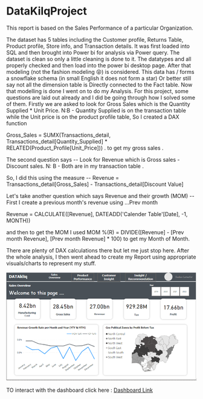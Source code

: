 # DataKilqProject



This report is based on the Sales Performance of a particular Organization.

The dataset has 5 tables including the Customer profile, Returns Table, Product profile, Store info, and Transaction details. It was first loaded into SQL and then brought into Power bi for analysis via Power query. The dataset is clean so only a little cleaning is done to it.
The datatypes and all properly checked and then load into the power bi desktop page. After that modeling (not the fashion modeling 😝) is considered. This data has / forms a snowflake schema (in small English it does not form a star) Or better still say not all the dimension table is Directly connected to the Fact table. Now that modelling is done I went on to do my Analysis.
For this project, some questions are laid out already and I did be going through how I solved some of them. 
Firstly we are asked to look for Gross Sales which is the Quantity Supplied * Unit Price. N:B - Quantity Supplied is on the transaction table while the Unit price is on the product profile table, So I created a DAX function 

Gross_Sales = SUMX(Transactions_detail, Transactions_detail[Quantity_Supplied] *  RELATED(Product_Profile[Unit_Price])) . to get my gross sales .

The second question says -- Look for Revenue which is Gross sales - Discount sales. N: B - Both are in my transaction table .

So, I did this using the measure -- Revenue = Transactions_detail[Gross_Sales] - Transactions_detail[Discount Value]

Let's take another question which says Revenue and their growth (MOM) -- First I create a previous month's revenue using ...Prev month 

Revenue = CALCULATE([Revenue], DATEADD('Calender Table'[Date], -1, MONTH))

and then to get the MOM I used      MOM %(R) = DIVIDE([Revenue] - [Prev month Revenue], [Prev month Revenue] * 100)
to get my Month of Month.

There are plenty of DAX calculations there but let me just stop here. After the whole analysis, I then went ahead to create my Report using appropriate visuals/charts to represent my stuff.

![](https://github.com/SaobanLateefat/DataKilqProject/blob/master/HomeDash.PNG)


TO interact with the dashboard click here : [Dashboard Link](https://app.powerbi.com/view?r=eyJrIjoiODlkNTE2OGQtZjc4YS00MGU2LWJjMjAtMTljZjhkNGM2MzY2IiwidCI6IjkxNWE5ODczLTM0M2ItNDM2Ny04OGY0LTdhZjU1YjcyNzZiOSJ9)






